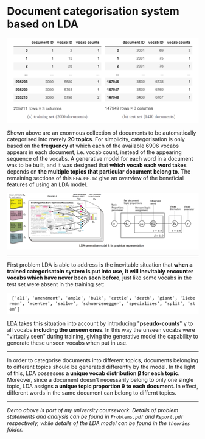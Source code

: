 # Document categorisation system based on LDA

<p align="center">
  <img width=600 src="demo_images/raw_data.png" >
</p>

Shown above are an enormous collection of documents to be automatically categorised into merely **20 topics**. For simplicity, categorisation is only based on the **frequency** at which each of the available 6906 vocabs appears in each document, i.e. vocab count, instead of the appearing sequence of the vocabs. A generative model for each word in a document was to be built, and it was designed that __which vocab each word takes__ depends on **the multiple topics that particular document belong to**. The remaining sections of this `README.md` give an overview of the beneficial features of using an LDA model.

<p align="center">
  <img width=900 src="demo_images/LDA_model.png" >
</p>

---

First problem LDA is able to address is the inevitable situation that **when a trained categorisatoin system is put into use, it will inevitably encounter vocabs which have never been seen before**, just like some vocabs in the test set were absent in the training set:

<p align="center">
  <img width=600 src="demo_images/unseen_vocabs.png" >
</p>

LDA takes this situation into account by introducing "**pseudo-counts**" γ to all vocabs **including the unseen ones**. In this way the unseen vocabs were "virtually seen" during training, giving the generative model the capability to generate these unseen vocabs when put in use.

---

In order to categorise documents into different topics, documents belonging to different topics should be generated differently by the model. In the light of this, LDA possesses **a unique vocab distribution β for each topic**. Moreover, since a document doesn't necessarily belong to only one single topic, LDA assigns **a unique topic proportion θ to each document**. In effect, different words in the same document can belong to differnt topics.

---

*Demo above is part of my university coursework. Details of problem statements and analysis can be found in `Problems.pdf` and `Report.pdf` respectively, while details of the LDA model can be found in the `theories` folder.*

